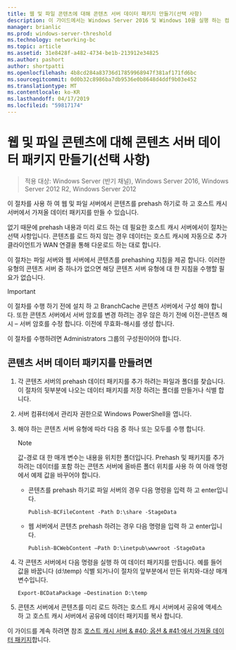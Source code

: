 ```yaml
---
title: 웹 및 파일 콘텐츠에 대해 콘텐츠 서버 데이터 패키지 만들기(선택 사항)
description: 이 가이드에서는 Windows Server 2016 및 Windows 10을 실행 하는 컴퓨터에서 호스트 캐시 모드로 BranchCache를 배포 하는 방법 지침을 제공
manager: brianlic
ms.prod: windows-server-threshold
ms.technology: networking-bc
ms.topic: article
ms.assetid: 31e8428f-a482-4734-be1b-213912e34825
ms.author: pashort
author: shortpatti
ms.openlocfilehash: 4b8cd284a83736d17859968947f381af171fd6bc
ms.sourcegitcommit: 0d0b32c8986ba7db9536e0b8648d4ddf9b03e452
ms.translationtype: MT
ms.contentlocale: ko-KR
ms.lasthandoff: 04/17/2019
ms.locfileid: "59817174"
---
```

# <a name="create-content-server-data-packages-for-web-and-file-content-optional"></a>웹 및 파일 콘텐츠에 대해 콘텐츠 서버 데이터 패키지 만들기(선택 사항)

>적용 대상: Windows Server (반기 채널), Windows Server 2016, Windows Server 2012 R2, Windows Server 2012

이 절차를 사용 하 여 웹 및 파일 서버에서 콘텐츠를 prehash 하기로 하 고 호스트 캐시 서버에서 가져올 데이터 패키지를 만들 수 있습니다. 

없기 때문에 prehash 내용과 미리 로드 하는 데 필요한 호스트 캐시 서버에서이 절차는 선택 사항입니다. 콘텐츠를 로드 하지 않는 경우 데이터는 호스트 캐시에 자동으로 추가 클라이언트가 WAN 연결을 통해 다운로드 하는 대로 합니다.

이 절차는 파일 서버와 웹 서버에서 콘텐츠를 prehashing 지침을 제공 합니다. 이러한 유형의 콘텐츠 서버 중 하나가 없으면 해당 콘텐츠 서버 유형에 대 한 지침을 수행할 필요가 없습니다.

>[!IMPORTANT]
>이 절차를 수행 하기 전에 설치 하 고 BranchCache 콘텐츠 서버에서 구성 해야 합니다. 또한 콘텐츠 서버에서 서버 암호를 변경 하려는 경우 않은 하기 전에 이전\-콘텐츠 해시 – 서버 암호를 수정 합니다. 이전에 무효화\-해시를 생성 합니다.

이 절차를 수행하려면 Administrators 그룹의 구성원이어야 합니다.

## <a name="to-create-content-server-data-packages"></a>콘텐츠 서버 데이터 패키지를 만들려면

1. 각 콘텐츠 서버의 prehash 데이터 패키지를 추가 하려는 파일과 폴더를 찾습니다. 이 절차의 뒷부분에 나오는 데이터 패키지를 저장 하려는 폴더를 만들거나 식별 합니다.

2. 서버 컴퓨터에서 관리자 권한으로 Windows PowerShell을 엽니다.

3. 해야 하는 콘텐츠 서버 유형에 따라 다음 중 하나 또는 모두를 수행 합니다.

    > [!NOTE]
    > 값-경로 대 한 매개 변수는 내용을 위치한 폴더입니다. Prehash 및 패키지를 추가 하려는 데이터를 포함 하는 콘텐츠 서버에 올바른 폴더 위치를 사용 하 여 아래 명령에서 예제 값을 바꾸어야 합니다.
  
    - 콘텐츠를 prehash 하기로 파일 서버의 경우 다음 명령을 입력 하 고 enter입니다.

        ```  
        Publish-BCFileContent -Path D:\share -StageData
        ```  

    -   웹 서버에서 콘텐츠 prehash 하려는 경우 다음 명령을 입력 하 고 enter입니다.

        ```  
        Publish-BCWebContent –Path D:\inetpub\wwwroot -StageData
        ```  

4. 각 콘텐츠 서버에서 다음 명령을 실행 하 여 데이터 패키지를 만듭니다. 예를 들어 값을 바꿉니다 \(d:\\temp\) 식별 되거나이 절차의 앞부분에서 만든 위치와-대상 매개 변수입니다.

    ```  
    Export-BCDataPackage –Destination D:\temp
    ```  

5. 콘텐츠 서버에서 콘텐츠를 미리 로드 하려는 호스트 캐시 서버에서 공유에 액세스 하 고 호스트 캐시 서버에서 공유에 데이터 패키지를 복사 합니다.

이 가이드를 계속 하려면 참조 [호스트 캐시 서버 & #40; 옵션 & #41;에서 가져올 데이터 패키지](9-Bc-Import-Data.md)합니다.

